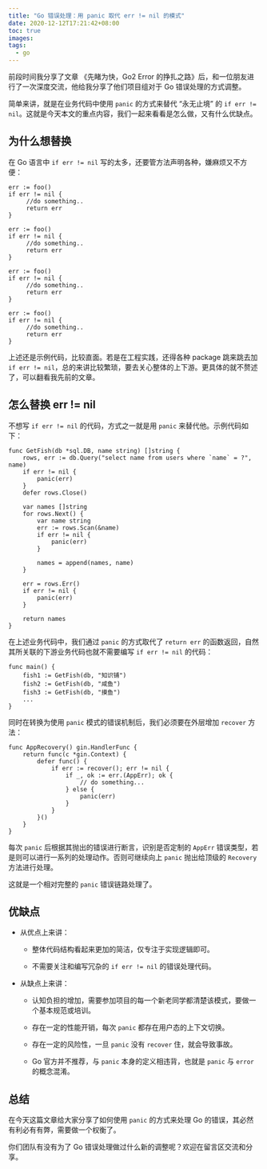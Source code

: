 ```yaml
---
title: "Go 错误处理：用 panic 取代 err != nil 的模式"
date: 2020-12-12T17:21:42+08:00
toc: true
images:
tags: 
  - go
---
```


前段时间我分享了文章 《先睹为快，Go2 Error 的挣扎之路》后，和一位朋友进行了一次深度交流，他给我分享了他们项目组对于 Go 错误处理的方式调整。

简单来讲，就是在业务代码中使用 `panic` 的方式来替代 “永无止境” 的 `if err != nil`。这就是今天本文的重点内容，我们一起来看看是怎么做，又有什么优缺点。

## 为什么想替换

在 Go 语言中 `if err != nil` 写的太多，还要管方法声明各种，嫌麻烦又不方便：

```
err := foo()
if err != nil {
     //do something..
     return err
}

err := foo()
if err != nil {
     //do something..
     return err
}

err := foo()
if err != nil {
     //do something..
     return err
}

err := foo()
if err != nil {
     //do something..
     return err
}
```

上述还是示例代码，比较直面。若是在工程实践，还得各种 package 跳来跳去加 `if err != nil`，总的来讲比较繁琐，要去关心整体的上下游。更具体的就不赘述了，可以翻看我先前的文章。

## 怎么替换 err != nil

不想写 `if err != nil` 的代码，方式之一就是用 `panic` 来替代他。示例代码如下：

```
func GetFish(db *sql.DB, name string) []string {
	rows, err := db.Query("select name from users where `name` = ?", name)
	if err != nil {
		panic(err)
	}
	defer rows.Close()

	var names []string
	for rows.Next() {
		var name string
		err := rows.Scan(&name)
		if err != nil {
			panic(err)
		}

		names = append(names, name)
	}

	err = rows.Err()
	if err != nil {
		panic(err)
	}

	return names
}
``` 

在上述业务代码中，我们通过 `panic` 的方式取代了 `return err` 的函数返回，自然其所关联的下游业务代码也就不需要编写 `if err != nil` 的代码：

```
func main() {
	fish1 := GetFish(db, "知识铺")
	fish2 := GetFish(db, "咸鱼")
	fish3 := GetFish(db, "摸鱼")
	...
}
```

同时在转换为使用 `panic` 模式的错误机制后，我们必须要在外层增加 `recover` 方法：

```
func AppRecovery() gin.HandlerFunc {
	return func(c *gin.Context) {
		defer func() {
			if err := recover(); err != nil {
				if _, ok := err.(AppErr); ok {
					// do something...
				} else {
					panic(err)
				}
			}
		}()
	}
}
```

每次 `panic` 后根据其抛出的错误进行断言，识别是否定制的 `AppErr` 错误类型，若是则可以进行一系列的处理动作。否则可继续向上 `panic` 抛出给顶级的 `Recovery` 方法进行处理。

这就是一个相对完整的 `panic` 错误链路处理了。

## 优缺点

- 从优点上来讲：

    - 整体代码结构看起来更加的简洁，仅专注于实现逻辑即可。

    - 不需要关注和编写冗杂的 `if err != nil` 的错误处理代码。

- 从缺点上来讲：

    - 认知负担的增加，需要参加项目的每一个新老同学都清楚该模式，要做一个基本规范或培训。

    - 存在一定的性能开销，每次 `panic` 都存在用户态的上下文切换。

    - 存在一定的风险性，一旦 `panic` 没有 `recover` 住，就会导致事故。

    - Go 官方并不推荐，与 `panic` 本身的定义相违背，也就是 `panic` 与 `error` 的概念混淆。

## 总结

在今天这篇文章给大家分享了如何使用 `panic` 的方式来处理 Go 的错误，其必然有利必有有弊，需要做一个权衡了。

你们团队有没有为了 Go 错误处理做过什么新的调整呢？欢迎在留言区交流和分享。